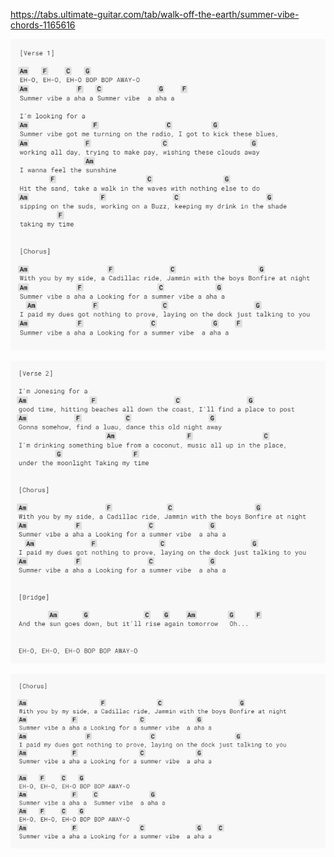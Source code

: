 https://tabs.ultimate-guitar.com/tab/walk-off-the-earth/summer-vibe-chords-1165616


![img.png](..%2Fimg%2Feng%2FSummer%20Vibe%2Fimg.png)


![img_1.png](..%2Fimg%2Feng%2FSummer%20Vibe%2Fimg_1.png)


![img_2.png](..%2Fimg%2Feng%2FSummer%20Vibe%2Fimg_2.png)


